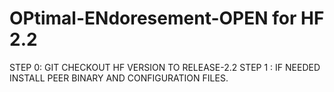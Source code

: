 # OPtimal-ENdoresement-OPEN for HF 2.2

STEP 0: GIT CHECKOUT HF VERSION TO RELEASE-2.2 
STEP 1 : IF NEEDED INSTALL PEER BINARY AND CONFIGURATION FILES.




